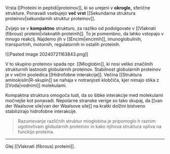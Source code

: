 Vrsta [[Proteini in peptidi|proteinov]], ki so urejeni v **okrogle,** sferične strukture. Ponavadi vsebujejo **več vrst** [[Sekundarna struktura proteinov|sekundarnih struktur proteinov]]. 

Zvijejo se v **kompaktno** strukturo, za razliko od podolgovate v [[Vlaknati (fibrous) proteini|vlaknatih proteinih]]. To je pomembno, da lahko vstopajo v mnogo reakcij. Najdemo jih v [[Encimi|encimih]], imunoglobulinih, transportnih, motornih, regulatornih in ostalih proteinih.

![[Pasted image 20240721163843.png]]

V to skupino proteinov spada npr. [[Mioglobin]], ki nosi veliko značilnih strukturnih lastnosti globularnih proteinov. Stabilnost globularnih proteinov je v večini posledica [[Hidrofobne interakcije]]. Večina [[Struktura aminokislin|R-skupin]] se nahaja v notranjosti klobčiča, kjer nimajo stika z [[Voda|vodnimi]] molekulami. 

Kompaktna struktura omogoča tudi, da so šibke interakcije med molekulami močnejše kot ponavadi. Nepolarne stranske verige so tako skupaj, da [[van der Waalsove sile|van der Waalsove sile]] na kratki dolžini bistveno stabilizirajo hidrofobne interakcije. 

>Razumevanje različnih struktur mioglobina je pripomoglo h raznim ugotovitvam globularnih proteinov in kako njihova struktura vpliva na funckijo proteina.

---

Glej [[Vlaknati (fibrous) proteini]].